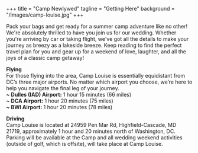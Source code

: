 +++
title = "Camp Newlywed"
tagline = "Getting Here"
background = "/images/camp-louise.jpg"
+++

Pack your bags and get ready for a summer camp adventure like no other! We're absolutely thrilled to have you join us for our wedding. Whether you're arriving by car or taking flight, we've got all the details to make your journey as breezy as a lakeside breeze. Keep reading to find the perfect travel plan for you and gear up for a weekend of love, laughter, and all the joys of a classic camp getaway!
  
**Flying**  
For those flying into the area, Camp Louise is essentially equidistant from DC’s three major airports. No matter which airport you choose, we’re here to help you navigate the final leg of your journey.  
**~ Dulles (IAD) Airport:** 1 hour 15 minutes (66 miles)  
**~ DCA Airport:** 1 hour 20 minutes (75 miles)  
**~ BWI Airport:** 1 hour 20 minutes (78 miles)  
  
**Driving**  
Camp Louise is located at 24959 Pen Mar Rd, Highfield-Cascade, MD 21719, approximately 1 hour and 20 minutes north of Washington, DC. Parking will be available at the Camp and all wedding weekend activities (outside of golf, which is offsite), will take place at Camp Louise. 

